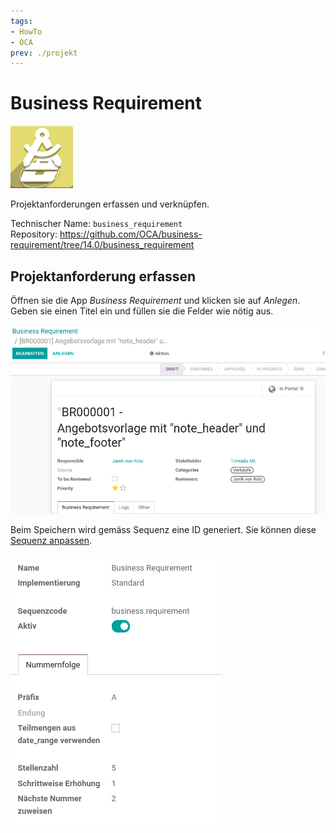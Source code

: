 ```yaml
---
tags:
- HowTo
- OCA
prev: ./projekt
---
```

# Business Requirement
![](assets/icon_oca_business_requirement.png)

Projektanforderungen erfassen und verknüpfen. 

Technischer Name: `business_requirement`\
Repository: <https://github.com/OCA/business-requirement/tree/14.0/business_requirement>

## Projektanforderung erfassen

Öffnen sie  die App *Business Requirement* und klicken sie auf *Anlegen*. Geben sie einen Titel ein und füllen sie die Felder wie nötig aus.

![](assets/Business%20Requirement%20erstellen.png)

Beim Speichern wird gemäss Sequenz eine ID generiert. Sie können diese [Sequenz anpassen](Einstellungen.md#Sequenz%20anpassen).

![](assets/Business%20Requirement%20Sequenz.png)
